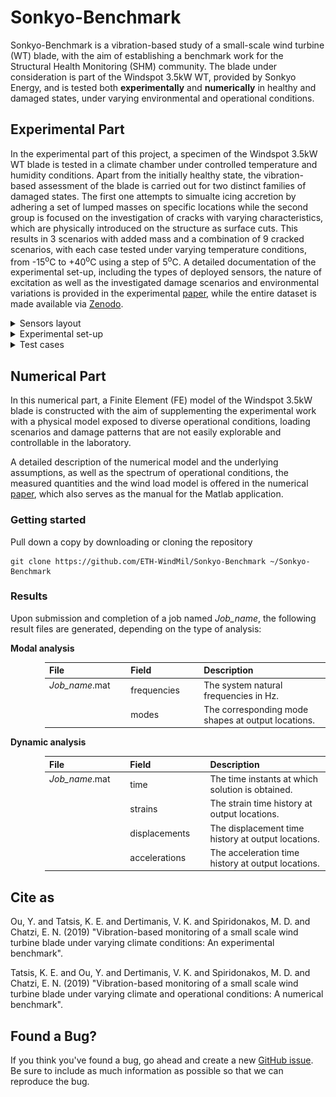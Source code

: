 # Sonkyo-Benchmark

Sonkyo-Benchmark is a vibration-based study of a small-scale wind turbine (WT) blade, with the aim of establishing a benchmark
work for the Structural Health Monitoring (SHM) community. The blade under consideration is part of the Windspot 3.5kW WT, provided by Sonkyo Energy, and is tested both **experimentally** and **numerically** in healthy and damaged states, under varying environmental and operational conditions.

## Experimental Part

In the experimental part of this project, a specimen of the Windspot 3.5kW WT blade is tested in a climate chamber under controlled temperature and humidity conditions. Apart from the initially healthy state, the vibration-based assessment of the blade is carried out for two distinct families of damaged states. The first one attempts to simualte icing accretion by adhering a set of lumped masses on specific locations while the second group is focused on the investigation of cracks with varying characteristics, which are physically introduced on the structure as surface cuts. This results in 3 scenarios with added mass and a combination of 9 cracked scenarios, with each case tested under varying temperature conditions, from -15<sup>o</sup>C to +40<sup>o</sup>C using a step of 5<sup>o</sup>C. A detailed documentation of the experimental set-up, including the types of deployed sensors, the nature of excitation as well as the investigated damage scenarios and environmental variations is provided in the experimental [paper](https://github.com/ETH-WindMil/Sonkyo-Benchmark), while the entire dataset is made available via [Zenodo](https://zenodo.org/record/3229743#.XR-VRHUzbwo).


<details> <summary> Sensors layout </summary>
  <figure>
    <img title="Sensor configuration on the tested specimen (top) and on the specimen for temperature compensation (bottom)"  src="https://github.com/ETH-WindMil/Sonkyo-Benchmark/blob/master/figures/Sensor_configuration.png">
    <figcaption> <b> Fig. 1. </b> Sensor configuration on the tested specimen (top) and on the specimen for temperateure compensation (bottom). </figcaption>
  </figure>
</details>


<details> <summary> Experimental set-up </summary>
  <figure>
    <img src="https://github.com/ETH-WindMil/Sonkyo-Benchmark/blob/master/figures/Experimental_set_up.png" style="width:100%">
    <figcaption> <b> Fig. 2. </b> (a) overview of the experimental set-up in the climate chamber; (b) climate controller; (c) shaker with insulation foam box; (d) strain gauges s1 and s2 on low-pressure side; (e) strain gauges s23 and s24 on high pressure side; (f) climate sensor; (g) cracks 1 and 2; (h) crack 3. </figcaption>
  </figure>
</details>


<details><summary> Test cases </summary>

  <div style="margin-left:105px;font-size:20px">
  <table>
    <thead>
        <tr>
          <th align="center", width="90"> <sub> Case label </sub> </th>
          <th colspan=3, align="left", width="410"> <sub> Description </sub> </th>
          <th align="center", width="190"> <sub> Number of experiments </sub> </th>
        </tr>
    </thead>
    <body>
        <tr>
            <td height="2", align="center"> <sub> R </sub> </td>
            <td height="2", colspan=3> <sub> Healthy state </sub> </td>
            <td height="2", align="center"> <sub> 21 per temperature per set-up </sub> </td>
        </tr>
        <tr>
            <td align="center"> <sub> A </sub> </td>
            <td colspan=3> <sub> Added mass 1 x 44 gr </sub> </td>
            <td align="center"> <sub> 6 per temperature per set-up </sub> </td>
        </tr>
        <tr>
            <td align="center"> <sub> B </sub> </td>
            <td colspan=3> <sub> Added mass 2 x 44 gr </sub> </td>
            <td align="center"> <sub> 6 per temperature per set-up </sub> </td>
        </tr>
        <tr>
            <td align="center"> <sub> C </sub> </td>
            <td colspan=3> <sub> Added mass 3 x 44 gr </sub> </td>
            <td align="center"> <sub> 6 per temperature per set-up </sub> </td>
        </tr>
        <tr>
            <td align="center"> <sub> D </sub> </td>
            <td colspan=3> <sub> Crack 1: l1 = 5 cm </sub> </td>
            <td align="center"> <sub> 6 per temperature per set-up </sub> </td>
        </tr>
        <tr>
            <td align="center"> <sub> E </sub> </td>
            <td> <sub> Crack 1: l1 = 5 cm, </sub> </td> 
            <td colspan=2> <sub> Crack 2: l2 = 5 cm </sub> </td>
            <td align="center"> <sub> 6 per temperature per set-up </sub> </td>
        </tr>
        <tr>
            <td align="center"> <sub> F </sub> </td>
            <td> <sub> Crack 1: l1 = 5 cm, </sub> </td>
            <td> <sub> Crack 2: l2 = 5 cm, </sub> </td>
            <td> <sub> Crack 3: l3 = 5 cm </sub> </td>
            <td align="center"> <sub> 6 per temperature per set-up </sub> </td>
        </tr>
        <tr>
            <td align="center"> <sub> G </sub> </td>
            <td> <sub> Crack 1: l1 = 10 cm, </sub> </td>
            <td> <sub> Crack 2: l2 = 5 cm, </sub> </td>
            <td> <sub> Crack 3: l3 = 5 cm </sub> </td>
            <td align="center"> <sub> 6 per temperature per set-up </sub> </td>
        </tr>
        <tr>
            <td align="center"> <sub> H </sub> </td>
            <td> <sub> Crack 1: l1 = 10 cm, </sub> </td>
            <td> <sub> Crack 2: l2 = 10 cm, </sub> </td>
            <td> <sub> Crack 3: l3 = 5 cm </sub> </td>
            <td align="center"> <sub> 6 per temperature per set-up </sub> </td>
        </tr>
        <tr>
            <td align="center"> <sub> I </sub> </td>
            <td> <sub> Crack 1: l1 = 10 cm, </sub> </td>
            <td> <sub> Crack 2: l2 = 10 cm, </sub> </td>
            <td> <sub> Crack 3: l3 = 10 cm </sub> </td>
            <td align="center"> <sub> 6 per temperature per set-up </sub> </td>
        </tr>
        <tr>
            <td align="center"> <sub> J </sub> </td>
            <td> <sub> Crack 1: l1 = 15 cm, </sub> </td>
            <td> <sub> Crack 2: l2 = 5 cm, </sub> </td>
            <td> <sub> Crack 3: l3 = 5 cm </sub> </td>
            <td align="center"> <sub> 6 per temperature per set-up </sub> </td>
        </tr>
        <tr>
            <td align="center"> <sub> K </sub> </td>
            <td> <sub> Crack 1: l1 = 15 cm, </sub> </td>
            <td> <sub> Crack 2: l2 = 15 cm, </sub> </td>
            <td> <sub> Crack 3: l3 = 5 cm </sub> </td>
            <td align="center"> <sub> 6 per temperature per set-up </sub> </td>
        </tr>
        <tr>
            <td align="center"> <sub> L </sub> </td>
            <td> <sub> Crack 1: l1 = 15 cm, </sub> </td>
            <td> <sub> Crack 2: l2 = 15 cm, </sub> </td>
            <td> <sub> Crack 3: l3 = 15 cm </sub> </td>
            <td align="center"> <sub> 6 per temperature per set-up </sub> </td>
        </tr>
    </tbody>
  </table>
  </div>

</details>


## Numerical Part

In this numerical part, a Finite Element (FE) model of the Windspot 3.5kW blade is constructed with the aim of supplementing the experimental work with a physical model exposed to diverse operational conditions, loading scenarios and damage patterns that are not easily explorable and controllable in the laboratory.

A detailed description of the numerical model and the underlying assumptions, as well as the spectrum of operational conditions, the measured quantities and the wind load model is offered in the numerical [paper](https://github.com/ETH-WindMil/Sonkyo-Benchmark), which also serves as the manual for the Matlab application.

### Getting started

Pull down a copy by downloading or cloning the repository

```
git clone https://github.com/ETH-WindMil/Sonkyo-Benchmark ~/Sonkyo-Benchmark
```

### Results

Upon submission and completion of a job named *Job_name*, the following result files are generated, depending on the type of analysis:

**Modal analysis**

<div style="margin-left:55px">
<table>
  <thead>
      <tr>
        <th align="left", width="160">File</th>
        <th align="left", width="160">Field</th>
        <th align="left", width="400">Description</th>
      </tr>
  </thead>
  <body>
      <tr>
          <td rowspan=2, valign="top"> <i>Job_name</i>.mat </td>
          <td> frequencies </td>
          <td> The system natural frequencies in Hz. </td>
      </tr>
      <tr>
          <td> modes </td>
          <td> The corresponding mode shapes at output locations. </td>
      </tr>
  </tbody>
</table>
</div>

**Dynamic analysis**

<div style="margin-left:55px">
<table>
  <thead>
      <tr>
        <th align="left", width="160">File</th>
        <th align="left", width="160">Field</th>
        <th align="left", width="400">Description</th>
      </tr>
  </thead>
  <body>
      <tr>
          <td rowspan=4, valign="top"> <i>Job_name</i>.mat </td>
          <td> time </td>
          <td> The time instants at which solution is obtained. </td>
      </tr>
      <tr>
          <td> strains </td>
          <td> The strain time history at output locations. </td>
      </tr>
      <tr>
          <td> displacements </td>
          <td> The displacement time history at output locations. </td>
      </tr>
      <tr>
          <td> accelerations </td>
          <td> The acceleration time history at output locations. </td>
      </tr>
  </tbody>
</table>
</div>


## Cite as

Ou, Y. and Tatsis, K. E. and Dertimanis, V. K. and Spiridonakos, M. D. and Chatzi, E. N. (2019) "Vibration-based monitoring of a small scale wind turbine blade under varying climate conditions: An experimental benchmark".

Tatsis, K. E. and Ou, Y. and Dertimanis, V. K. and Spiridonakos, M. D. and Chatzi, E. N. (2019) "Vibration-based monitoring of a small scale wind turbine blade under varying climate and operational conditions: A numerical benchmark".

## Found a Bug?

If you think you've found a bug, go ahead and create a new [GitHub issue](https://help.github.com/en/articles/creating-an-issue). Be sure to include as much information as possible so that we can reproduce the bug.
